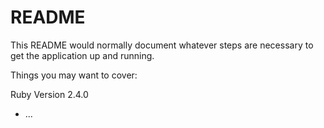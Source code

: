 # README

This README would normally document whatever steps are necessary to get the
application up and running.

Things you may want to cover:

Ruby Version 2.4.0

* ...
